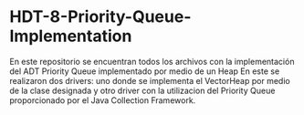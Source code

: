# HDT-8-Priority-Queue-Implementation
En este repositorio se encuentran todos los archivos con la implementación del ADT Priority Queue implementado por medio de un Heap
En este se realizaron dos drivers: uno donde se implementa el VectorHeap por medio de la clase designada y otro driver con la utilizacion del Priority Queue proporcionado por el Java Collection Framework.
